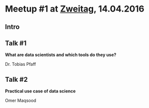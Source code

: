 # Meetup #1 at [Zweitag](http://www.zweitag.de), 14.04.2016

## Intro


## Talk #1
**What are data scientists and which tools do they use?**

Dr. Tobias Pfaff

## Talk #2
**Practical use case of data science**

Omer Maqsood
